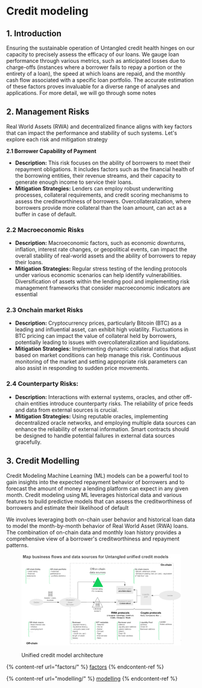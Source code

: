 # Credit modeling

## 1. Introduction

Ensuring the sustainable operation of Untangled credit health hinges on our capacity to precisely assess the efficacy of our loans. We gauge loan performance through various metrics, such as anticipated losses due to charge-offs (instances where a borrower fails to repay a portion or the entirety of a loan), the speed at which loans are repaid, and the monthly cash flow associated with a specific loan portfolio. The accurate estimation of these factors proves invaluable for a diverse range of analyses and applications. For more detail, we will go through some notes

## 2. Management Risks

Real World Assets (RWA) and decentralized finance aligns with key factors that can impact the performance and stability of such systems. Let's explore each risk and mitigation strategy

**2.1 Borrower Capability of Payment**

* **Description:** This risk focuses on the ability of borrowers to meet their repayment obligations. It includes factors such as the financial health of the borrowing entities, their revenue streams, and their capacity to generate enough income to service their loans.
* **Mitigation Strategies:** Lenders can employ robust underwriting processes, collateral requirements, and credit scoring mechanisms to assess the creditworthiness of borrowers. Overcollateralization, where borrowers provide more collateral than the loan amount, can act as a buffer in case of default.

### **2.2 Macroeconomic Risks**

* **Description:** Macroeconomic factors, such as economic downturns, inflation, interest rate changes, or geopolitical events, can impact the overall stability of real-world assets and the ability of borrowers to repay their loans.
* **Mitigation Strategies:** Regular stress testing of the lending protocols under various economic scenarios can help identify vulnerabilities. Diversification of assets within the lending pool and implementing risk management frameworks that consider macroeconomic indicators are essential

### 2.3 Onchain market Risks&#x20;

* **Description:** Cryptocurrency prices, particularly Bitcoin (BTC) as a leading and influential asset, can exhibit high volatility. Fluctuations in BTC pricing can impact the value of collateral held by borrowers, potentially leading to issues with overcollateralization and liquidations.
* **Mitigation Strategies:** Implementing dynamic collateral ratios that adjust based on market conditions can help manage this risk. Continuous monitoring of the market and setting appropriate risk parameters can also assist in responding to sudden price movements.

### **2.4 Counterparty Risks:**

* **Description:** Interactions with external systems, oracles, and other off-chain entities introduce counterparty risks. The reliability of price feeds and data from external sources is crucial.
* **Mitigation Strategies:** Using reputable oracles, implementing decentralized oracle networks, and employing multiple data sources can enhance the reliability of external information. Smart contracts should be designed to handle potential failures in external data sources gracefully.

## 3. Credit Modelling

Credit Modeling Machine Learning (ML) models can be a powerful tool to gain insights into the expected repayment behavior of borrowers and to forecast the amount of money a lending platform can expect in any given month. Credit modeling using ML leverages historical data and various features to build predictive models that can assess the creditworthiness of borrowers and estimate their likelihood of default

We involves leveraging both on-chain user behavior and historical loan data to model the month-by-month behavior of Real World Asset (RWA) loans. The combination of on-chain data and monthly loan history provides a comprehensive view of a borrower's creditworthiness and repayment patterns.

<figure><img src="../../.gitbook/assets/image (4).png" alt=""><figcaption><p>Unified credit model architecture</p></figcaption></figure>

{% content-ref url="factors/" %}
[factors](factors/)
{% endcontent-ref %}

{% content-ref url="modelling/" %}
[modelling](modelling/)
{% endcontent-ref %}
